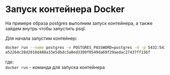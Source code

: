 # Запуск контейнера Docker

На примере образа postgres выполним запуск контейнера, а также зайдем внутрь чтобы запустить psql.  

Для начала запустим контейнер:  
```bash
docker run --name postgres -e POSTGRES_PASSWORD=postgres -d -p 5432:5432 postgres
a52264c28d2018d488a33e5dbdc3a0ed3309f0549da69f29aedac27437ff15bf
```  

где:  
`docker run` - команда для запуска контейнера  
